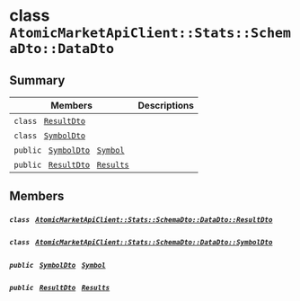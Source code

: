 # class `AtomicMarketApiClient::Stats::SchemaDto::DataDto` 

## Summary

 Members                                | Descriptions                                
----------------------------------------|---------------------------------------------
`class ` [`ResultDto`](.github/workflows/documentation/md/AtomicMarketApiClient--Stats--SchemaDto--DataDto--ResultDto.md#class_atomic_market_api_client_1_1_stats_1_1_schema_dto_1_1_data_dto_1_1_result_dto)        | 
`class ` [`SymbolDto`](.github/workflows/documentation/md/AtomicMarketApiClient--Stats--SchemaDto--DataDto--SymbolDto.md#class_atomic_market_api_client_1_1_stats_1_1_schema_dto_1_1_data_dto_1_1_symbol_dto)        | 
`public ` [`SymbolDto`](.github/workflows/documentation/md/AtomicMarketApiClient--Stats--SchemaDto--DataDto--SymbolDto.md#class_atomic_market_api_client_1_1_stats_1_1_schema_dto_1_1_data_dto_1_1_symbol_dto)` ` [`Symbol`](#class_atomic_market_api_client_1_1_stats_1_1_schema_dto_1_1_data_dto_1a10788cdb2d6d32f8a4b33f075a7e3925) | 
`public ` [`ResultDto`](.github/workflows/documentation/md/AtomicMarketApiClient--Stats--SchemaDto--DataDto--ResultDto.md#class_atomic_market_api_client_1_1_stats_1_1_schema_dto_1_1_data_dto_1_1_result_dto)` ` [`Results`](#class_atomic_market_api_client_1_1_stats_1_1_schema_dto_1_1_data_dto_1ae53b057151d39a8ddfa1d9cfd49ff7ed) | 

## Members

##### `class ` [`AtomicMarketApiClient::Stats::SchemaDto::DataDto::ResultDto`](.github/workflows/documentation/md/AtomicMarketApiClient--Stats--SchemaDto--DataDto--ResultDto.md#class_atomic_market_api_client_1_1_stats_1_1_schema_dto_1_1_data_dto_1_1_result_dto) 

##### `class ` [`AtomicMarketApiClient::Stats::SchemaDto::DataDto::SymbolDto`](.github/workflows/documentation/md/AtomicMarketApiClient--Stats--SchemaDto--DataDto--SymbolDto.md#class_atomic_market_api_client_1_1_stats_1_1_schema_dto_1_1_data_dto_1_1_symbol_dto) 

##### `public ` [`SymbolDto`](.github/workflows/documentation/md/AtomicMarketApiClient--Stats--SchemaDto--DataDto--SymbolDto.md#class_atomic_market_api_client_1_1_stats_1_1_schema_dto_1_1_data_dto_1_1_symbol_dto)` ` [`Symbol`](#class_atomic_market_api_client_1_1_stats_1_1_schema_dto_1_1_data_dto_1a10788cdb2d6d32f8a4b33f075a7e3925) 

##### `public ` [`ResultDto`](.github/workflows/documentation/md/AtomicMarketApiClient--Stats--SchemaDto--DataDto--ResultDto.md#class_atomic_market_api_client_1_1_stats_1_1_schema_dto_1_1_data_dto_1_1_result_dto)` ` [`Results`](#class_atomic_market_api_client_1_1_stats_1_1_schema_dto_1_1_data_dto_1ae53b057151d39a8ddfa1d9cfd49ff7ed) 

